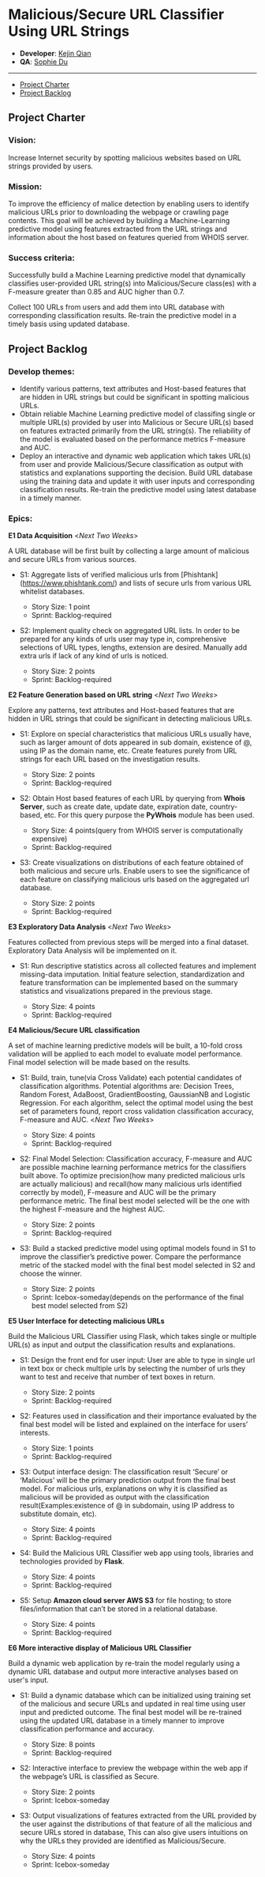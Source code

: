 # Malicious/Secure URL Classifier Using URL Strings

* **Developer**: [Kejin Qian](https://github.com/kejin-qian)
* **QA**: [Sophie Du](https://github.com/chuandu2)
----------------------------------------------------------------
<!-- toc -->

- [Project Charter](#project-charter)
- [Project Backlog](#project-backlog)

<!-- tocstop -->

## Project Charter 

### **Vision**:

Increase Internet security by spotting malicious websites based on URL strings provided by users.

### **Mission**:

To improve the efficiency of malice detection by enabling users to identify malicious URLs prior to downloading the webpage or crawling page contents. This goal will be achieved by building a Machine-Learning predictive model using features extracted from the URL strings and information about the host based on features queried from WHOIS server.

### **Success criteria**:

Successfully build a Machine Learning predictive model that dynamically classifies user-provided URL string(s) into Malicious/Secure class(es) with a F-measure greater than 0.85 and AUC higher than 0.7. 

Collect 100 URLs from users and add them into URL database with corresponding classification results. Re-train the predictive model in a timely basis using updated database.


## Project Backlog

### **Develop themes**:

- Identify various patterns, text attributes and Host-based features that are hidden in URL strings but could be significant in spotting malicious URLs. 
- Obtain reliable Machine Learning predictive model of classifing single or multiple URL(s) provided by user into Malicious or Secure URL(s) based on features extracted primarily from the URL string(s). The reliability of the model is evaluated based on the performance metrics F-measure and AUC.
- Deploy an interactive and dynamic web application which takes URL(s) from user and provide Malicious/Secure classification as output with statistics and explanations supporting the decision. Build URL database using the training data and update it with user inputs and corresponding classification results. Re-train the predictive model using latest database in a timely manner. 

### **Epics**:

**E1  Data Acquisition** <*Next Two Weeks*>

A URL database will be first built by collecting a large amount of malicious and secure URLs from various sources.

- S1: Aggregate lists of verified malicious urls from [Phishtank] (https://www.phishtank.com/) and lists of secure urls from various URL whitelist databases.
    - Story Size: 1 point
    - Sprint: Backlog-required
    
- S2: Implement quality check on aggregated URL lists. In order to be prepared for any kinds of urls user may type in, comprehensive selections of URL types, lengths, extension are desired. Manually add extra urls if lack of any kind of urls is noticed. 
    - Story Size: 2 points
    - Sprint: Backlog-required


 **E2 Feature Generation based on URL string** <*Next Two Weeks*>
 
 Explore any patterns, text attributes and Host-based features that are hidden in URL strings that could be significant in detecting malicious URLs.

- S1: Explore on special characteristics that malicious URLs usually have, such as larger amount of dots appeared in sub domain, existence of @, using IP as the domain name, etc. Create features purely from URL strings for each URL based on the investigation results.
    - Story Size: 2 points
    - Sprint: Backlog-required
    
- S2: Obtain Host based features of each URL by querying from **Whois Server**, such as create date, update date, expiration date, country-based, etc. For this query purpose the **PyWhois** module has been used.
    - Story Size: 4 points(query from WHOIS server is computationally expensive)
    - Sprint: Backlog-required

- S3: Create visualizations on distributions of each feature obtained of both malicious and secure urls. Enable users to see the significance of each feature on classifying malicious urls based on the aggregated url database.
    - Story Size: 2 points
    - Sprint: Backlog-required


**E3 Exploratory Data Analysis**  <*Next Two Weeks*>

Features collected from previous steps will be merged into a final dataset. Exploratory Data Analysis will be implemented on it.

- S1: Run descriptive statistics across all collected features and implement missing-data imputation. Initial feature selection, standardization and feature transformation can be implemented based on the summary statistics and visualizations prepared in the previous stage. 

    - Story Size: 4 points
    - Sprint: Backlog-required


**E4 Malicious/Secure URL classification**

A set of machine learning predictive models will be built, a 10-fold cross validation will be applied to each model to evaluate model performance. Final model selection will be made based on the results.

- S1: Build, train, tune(via Cross Validate) each potential candidates of classification algorithms. Potential algorithms are: Decision Trees, Random Forest, AdaBoost, GradientBoosting, GaussianNB and Logistic Regression. For each algorithm, select the optimal model using the best set of parameters found, report cross validation classification accuracy, F-measure and AUC. <*Next Two Weeks*>
    - Story Size: 4 points
    - Sprint: Backlog-required

- S2: Final Model Selection: Classification accuracy, F-measure and AUC are possible machine learning performance metrics for the classifiers built above. To optimize precision(how many predicted malicious urls are actually malicious) and recall(how many malicious urls identified correctly by model), F-measure and AUC will be the primary performance metric. The final best model selected will be the one with the highest F-measure and the highest AUC.
    - Story Size: 2 points
    - Sprint: Backlog-required

- S3: Build a stacked predictive model using optimal models found in S1 to improve the classifier’s predictive power. Compare the performance metric of the stacked model with the final best model selected in S2 and choose the winner.
    - Story Size: 2 points
    - Sprint: Icebox-someday(depends on the performance of the final best model selected from S2)


**E5  User Interface for detecting malicious URLs**

Build the Malicious URL Classifier using Flask, which takes single or multiple URL(s) as input and output the classification results and explanations.

- S1: Design the front end for user input: User are able to type in single url in text box or check multiple urls by selecting the number of urls they want to test and receive that number of text boxes in return. 
    - Story Size: 2 points
    - Sprint: Backlog-required

- S2: Features used in classification and their importance evaluated by the final best model will be listed and explained on the interface for users’ interests.
    - Story Size: 1 points
    - Sprint: Backlog-required

- S3: Output interface design: The classification result ‘Secure’ or ‘Malicious’ will be the primary prediction output from the final best model. For malicious urls, explanations on why it is classified as malicious will be provided as output with the classification result(Examples:existence of @ in subdomain, using IP address to substitute domain, etc). 
    - Story Size: 4 points
    - Sprint: Backlog-required

- S4: Build the Malicious URL Classifier web app using tools, libraries and technologies provided by **Flask**.
    - Story Size: 4 points
    - Sprint: Backlog-required

- S5: Setup **Amazon cloud server AWS S3** for file hosting; to store files/information that can’t be stored in a relational database.
    - Story Size: 4 points
    - Sprint: Backlog-required


**E6 More interactive display of Malicious URL Classifier**

Build a dynamic web application by re-train the model regularly using a dynamic URL database and output more interactive analyses based on user's input.

- S1: Build a dynamic database which can be initialized using training set of the malicious and secure URLs and updated in real time using user input and predicted outcome. The final best model will be re-trained using the updated URL database in a timely manner to improve classification performance and accuracy.
    - Story Size: 8 points
    - Sprint: Backlog-required
    
- S2: Interactive interface to preview the webpage within the web app if the webpage’s URL is classified as Secure.
    - Story Size: 2 points
    - Sprint: Icebox-someday

- S3: Output visualizations of features extracted from the URL provided by the user against the distributions of that feature of all the malicious and secure URLs stored in database, This can also give users intuitions on why the URLs they provided are identified as Malicious/Secure.
    - Story Size: 4 points
    - Sprint: Icebox-someday

    


  


